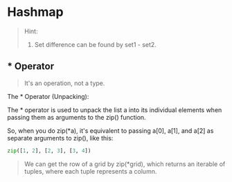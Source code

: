 # Hashmap

> Hint:
> 1. Set difference can be found by set1 - set2.

## * Operator

> It's an operation, not a type.

The * Operator (Unpacking):

The * operator is used to unpack the list a into its individual elements when passing them as arguments to the zip() function.

So, when you do zip(*a), it's equivalent to passing a[0], a[1], and a[2] as separate arguments to zip(), like this:

```python
zip([1, 2], [2, 3], [3, 4])
```

> We can get the row of a grid by zip(*grid), which returns an iterable of tuples, where each tuple represents a column.
